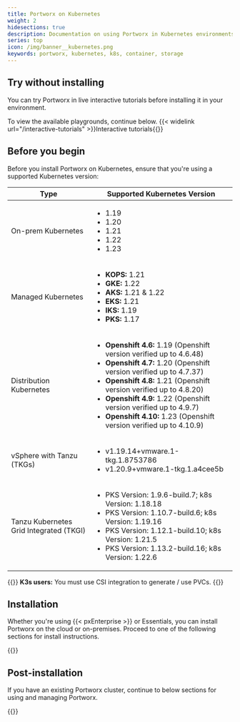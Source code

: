```yaml
---
title: Portworx on Kubernetes
weight: 2
hidesections: true
description: Documentation on using Portworx in Kubernetes environments
series: top
icon: /img/banner__kubernetes.png
keywords: portworx, kubernetes, k8s, container, storage
---
```


## Try without installing

You can try Portworx in live interactive tutorials before installing it in your environment.

To view the available playgrounds, continue below.
{{< widelink url="/interactive-tutorials" >}}Interactive tutorials{{</widelink>}}

## Before you begin

Before you install Portworx on Kubernetes, ensure that you're using a supported Kubernetes version:

| **Type** | **Supported Kubernetes Version** |
|---|---|
| On-prem Kubernetes | <ul><li>1.19</li><li>1.20</li><li>1.21</li><li>1.22</li><li>1.23</li></ul> |
| Managed Kubernetes | <ul><li>**KOPS:** 1.21</li><li>**GKE:** 1.22</li><li>**AKS:** 1.21 & 1.22</li><li>**EKS:** 1.21</li><li>**IKS:** 1.19</li><li>**PKS:** 1.17</li></ul> |
| Distribution Kubernetes | <ul><li>**Openshift 4.6:** 1.19 (Openshift version verified up to 4.6.48) </li><li>**Openshift 4.7:** 1.20 (Openshift version verified up to 4.7.37)</li><li>**Openshift 4.8:** 1.21 (Openshift version verified up to 4.8.20) </li><li>**Openshift 4.9:** 1.22 (Openshift version verified up to 4.9.7)</li><li>**Openshift 4.10:** 1.23 (Openshift version verified up to 4.10.9)</li></ul> |
| vSphere with Tanzu (TKGs) | <ul><li>v1.19.14+vmware.1-tkg.1.8753786</li><li>v1.20.9+vmware.1-tkg.1.a4cee5b</li></ul> |
| Tanzu Kubernetes Grid Integrated (TKGI) | <ul><li>PKS Version: 1.9.6-build.7; k8s Version: 1.18.18</li><li>PKS Version: 1.10.7-build.6; k8s Version: 1.19.16</li><li>PKS Version: 1.12.1-build.10; k8s Version: 1.21.5</li><li>PKS Version: 1.13.2-build.16; k8s Version: 1.22.6</li></ul> | 


{{<info>}}
**K3s users:** You must use CSI integration to generate / use PVCs.
{{</info>}}

## Installation

Whether you're using {{< pxEnterprise >}} or Essentials, you can install Portworx on the cloud or on-premises. Proceed to one of the following sections for install instructions.

{{<homelist series="k8s-install">}}

## Post-installation

If you have an existing Portworx cluster, continue to below sections for using and managing Portworx.

{{<homelist series2="k8s-postinstall">}}
